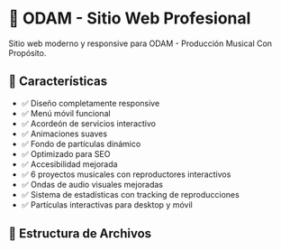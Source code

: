 # 🎵 ODAM - Sitio Web Profesional

Sitio web moderno y responsive para ODAM - Producción Musical Con Propósito.

## 🚀 Características

- ✅ Diseño completamente responsive
- ✅ Menú móvil funcional
- ✅ Acordeón de servicios interactivo
- ✅ Animaciones suaves
- ✅ Fondo de partículas dinámico
- ✅ Optimizado para SEO
- ✅ Accesibilidad mejorada
- ✅ 6 proyectos musicales con reproductores interactivos
- ✅ Ondas de audio visuales mejoradas
- ✅ Sistema de estadísticas con tracking de reproducciones
- ✅ Partículas interactivas para desktop y móvil

## 📁 Estructura de Archivos
